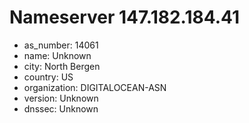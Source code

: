 # Nameserver 147.182.184.41

* as_number: 14061
* name: Unknown
* city: North Bergen
* country: US
* organization: DIGITALOCEAN-ASN
* version: Unknown
* dnssec: Unknown
